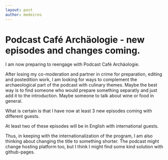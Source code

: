 ```yaml
---
layout: post
author: medeiros
---
```

# Podcast Café Archäologie - new episodes and changes coming.
I am now preparing to reengage with Podcast Café Archäologie.

After losing my co-moderation and partner in crime for preparation, editing and postedition work, I am looking for ways to complement the archaeological part of the podcast with culinary themes. Maybe the best way is to find someone who would prepare something separatly and just add it to the introduction. Maybe someone to talk about wine or food in general.

What is certain is that I have now at least 3 new episodes coming with different guests. 

At least two of these episodes will be in English with international guests. 

Thus, in keeping with the internationalization of the program, I am also thinking about changing the title to something shorter.
The podcast might change hosting platform too, but I think I might find some kind solution with github-pages.
